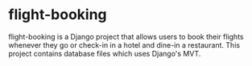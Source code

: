 # flight-booking
flight-booking is a Django project that allows users to book their flights whenever they go or check-in in a hotel and dine-in a restaurant.
This project contains database files which uses Django's MVT.

